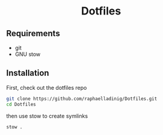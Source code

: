 <div align="center">
  <h1>Dotfiles</h1>
</div>

## Requirements

- git
- GNU stow

## Installation

First, check out the dotfiles repo

```sh
git clone https://github.com/raphaelladinig/Dotfiles.git
cd Dotfiles
```

then use stow to create symlinks

```sh
stow .
```
